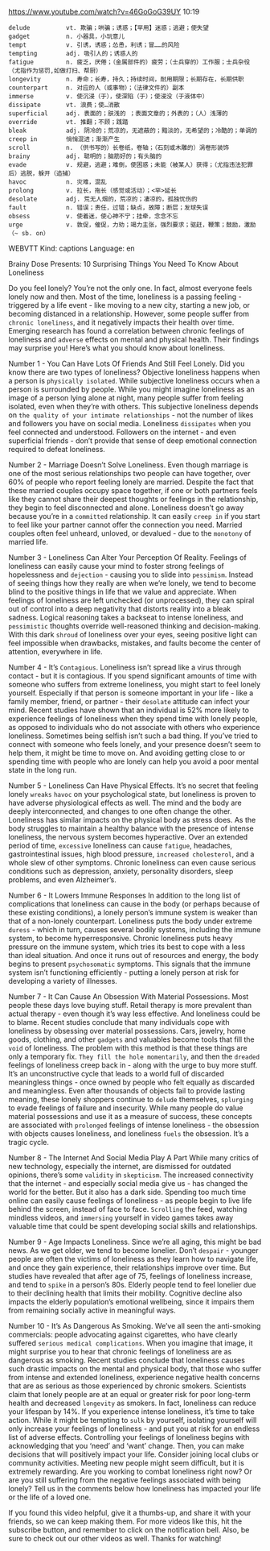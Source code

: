https://www.youtube.com/watch?v=46GoGoG39UY
10:19
```
delude          vt. 欺骗；哄骗；诱惑；【罕用】迷惑；逃避；使失望
gadget          n. 小器具，小玩意儿
tempt           v. 引诱，诱惑；怂恿，利诱；冒……的风险
tempting        adj. 吸引人的；诱惑人的
fatigue         n. 疲乏，厌倦；（金属部件的）疲劳；（士兵穿的）工作服；士兵杂役（尤指作为惩罚,如做打扫、帮厨）
longevity       n. 寿命；长寿，持久；持续时间，耐用期限；长期存在，长期供职
counterpart     n. 对应的人（或事物）；（法律文件的）副本  
immerse         v. 使沉浸（于），使深陷（于）；使浸没（于液体中）
dissipate       vt. 浪费；使…消散  
superficial     adj. 表面的；肤浅的 ；表面文章的；外表的；（人）浅薄的
override        vt. 推翻；不顾；践踏
bleak           adj. 阴冷的；荒凉的，无遮蔽的；黯淡的，无希望的；冷酷的；单调的  
creep in        悄悄混进；渐渐产生
scroll          n. （供书写的）长卷纸，卷轴；（石刻或木雕的）涡卷形装饰
brainy          adj. 聪明的；脑筋好的；有头脑的    
evade           v. 规避，逃避；难倒，使困惑；未能（被某人）获得；（尤指违法犯罪后）逃脱，躲开（追捕）    
havoc           n. 灾难，混乱
prolong         v. 拉长，拖长（感觉或活动）；<罕>延长
desolate        adj. 荒无人烟的，荒凉的；凄凉的，孤独忧伤的
fault           n. 错误；责任，过错；缺点，故障；断层；发球失误
obsess          v. 使着迷，使心神不宁；挂牵，念念不忘
urge            v. 敦促，催促，力劝；竭力主张，强烈要求；驱赶，鞭策；鼓励，激励（~ sb. on）
```

WEBVTT Kind: captions Language: en 

Brainy Dose Presents: 10 Surprising Things You Need To Know About Loneliness 

Do you feel lonely? You’re not the only one. In fact, almost everyone feels lonely now and then. Most of the time, loneliness is a passing feeling - triggered by a life event - like moving to a new city, starting a new job, or becoming distanced in a relationship. However, some people suffer from `chronic loneliness`, and it negatively impacts their health over time. Emerging research has found a correlation between chronic feelings of loneliness and `adverse` effects on mental and physical health. Their findings may surprise you! Here’s what you should know about loneliness. 

Number 1 - You Can Have Lots Of Friends And Still Feel Lonely. 
Did you know there are two types of loneliness? Objective loneliness happens when a person is `physically isolated`. While subjective loneliness occurs when a person is surrounded by people. While you might imagine loneliness as an image of a person lying alone at night, many people suffer from feeling isolated, even when they’re with others. This subjective loneliness depends on `the quality of your intimate relationships` - not the number of likes and followers you have on social media. Loneliness `dissipates` when you feel connected and understood. Followers on the internet - and even superficial friends - don’t provide that sense of deep emotional connection required to defeat loneliness. 

Number 2 - Marriage Doesn’t Solve Loneliness. 
Even though marriage is one of the most serious relationships two people can have together, over 60% of people who report feeling lonely are married. Despite the fact that these married couples occupy space together, if one or both partners feels like they cannot share their deepest thoughts or feelings in the relationship, they begin to feel disconnected and alone. Loneliness doesn’t go away because you’re in a `committed` relationship. It can easily `creep in` if you start to feel like your partner cannot offer the connection you need. Married couples often feel unheard, unloved, or devalued - due to the `monotony` of married life. 

Number 3 - Loneliness Can Alter Your Perception Of Reality. 
Feelings of loneliness can easily cause your mind to foster strong feelings of hopelessness and `dejection` - causing you to slide into `pessimism`. Instead of seeing things how they really are when we’re lonely, we tend to become blind to the positive things in life that we value and appreciate. When feelings of loneliness are left unchecked (or unprocessed), they can spiral out of control into a deep negativity that distorts reality into a bleak sadness. Logical reasoning takes a backseat to intense loneliness, and `pessimistic` thoughts override well-reasoned thinking and decision-making. With this dark `shroud` of loneliness over your eyes, seeing positive light can feel impossible when drawbacks, mistakes, and faults become the center of attention, everywhere in life. 

Number 4 - It’s `Contagious`. 
Loneliness isn’t spread like a virus through contact - but it is contagious. If you spend significant amounts of time with someone who suffers from extreme loneliness, you might start to feel lonely yourself. Especially if that person is someone important in your life - like a family member, friend, or partner - their `desolate` attitude can infect your mind. Recent studies have shown that an individual is 52% more likely to experience feelings of loneliness when they spend time with lonely people, as opposed to individuals who do not associate with others who experience loneliness. Sometimes being selfish isn’t such a bad thing. If you’ve tried to connect with someone who feels lonely, and your presence doesn’t seem to help them, it might be time to move on. And avoiding getting close to or spending time with people who are lonely can help you avoid a poor mental state in the long run. 

Number 5 - Loneliness Can Have Physical Effects. 
It’s no secret that feeling lonely `wreaks` `havoc` on your psychological state, but loneliness is proven to have adverse physiological effects as well. The mind and the body are deeply interconnected, and changes to one often change the other. Loneliness has similar impacts on the physical body as stress does. As the body struggles to maintain a healthy balance with the presence of intense loneliness, the nervous system becomes hyperactive. Over an extended period of time, `excessive` loneliness can cause `fatigue`, headaches, gastrointestinal issues, high blood pressure, `increased cholesterol`, and a whole slew of other symptoms. Chronic loneliness can even cause serious conditions such as depression, anxiety, personality disorders, sleep problems, and even Alzheimer’s. 

Number 6 - It Lowers Immune Responses 
In addition to the long list of complications that loneliness can cause in the body (or perhaps because of these existing conditions), a lonely person’s immune system is weaker than that of a non-lonely counterpart. Loneliness puts the body under extreme `duress` - which in turn, causes several bodily systems, including the immune system, to become hyperresponsive. Chronic loneliness puts heavy pressure on the immune system, which tries its best to cope with a less than ideal situation. And once it runs out of resources and energy, the body begins to present `psychosomatic` symptoms. This signals that the immune system isn’t functioning efficiently - putting a lonely person at risk for developing a variety of illnesses. 

Number 7 - It Can Cause An Obsession With Material Possessions. 
Most people these days love buying stuff. Retail therapy is more prevalent than actual therapy - even though it’s way less effective. And loneliness could be to blame. Recent studies conclude that many individuals cope with loneliness by obsessing over material possessions. Cars, jewelry, home goods, clothing, and other `gadgets` and valuables become tools that fill the `void` of loneliness. The problem with this method is that these things are only a temporary fix. `They fill the hole momentarily`, and then the `dreaded` feelings of loneliness creep back in - along with the urge to buy more stuff. It’s an unconstructive cycle that leads to a world full of discarded meaningless things - once owned by people who felt equally as discarded and meaningless. Even after thousands of objects fail to provide lasting meaning, these lonely shoppers continue to `delude` themselves, `splurging` to evade feelings of failure and insecurity. While many people do value material possessions and use it as a measure of success, these concepts are associated with `prolonged` feelings of intense loneliness - the obsession with objects causes loneliness, and loneliness `fuels` the obsession. It’s a tragic cycle. 

Number 8 - The Internet And Social Media Play A Part 
While many critics of new technology, especially the internet, are dismissed for outdated opinions, there’s some `validity` in `skepticism`. The increased connectivity that the internet - and especially social media give us - has changed the world for the better. But it also has a dark side. Spending too much time online can easily cause feelings of loneliness - as people begin to live life behind the screen, instead of face to face. `Scrolling` the feed, watching mindless videos, and `immersing` yourself in video games takes away valuable time that could be spent developing social skills and relationships. 

Number 9 - Age Impacts Loneliness. 
Since we’re all aging, this might be bad news. As we get older, we tend to become lonelier. Don’t `despair` - younger people are often the victims of loneliness as they learn how to navigate life, and once they gain experience, their relationships improve over time. But studies have revealed that after age of 75, feelings of loneliness increase, and tend to `spike` in a person’s 80s. Elderly people tend to feel lonelier due to their declining health that limits their mobility. Cognitive decline also impacts the elderly population’s emotional wellbeing, since it impairs them from remaining socially active in meaningful ways. 

Number 10 - It’s As Dangerous As Smoking. 
We’ve all seen the anti-smoking commercials: people advocating against cigarettes, who have clearly suffered `serious medical complications`. When you imagine that image, it might surprise you to hear that chronic feelings of loneliness are as dangerous as smoking. Recent studies conclude that loneliness causes such drastic impacts on the mental and physical body, that those who suffer from intense and extended loneliness, experience negative health concerns that are as serious as those experienced by chronic smokers. Scientists claim that lonely people are at an equal or greater risk for poor long-term health and decreased `longevity` as smokers. In fact, loneliness can reduce your lifespan by 14%. If you experience intense loneliness, it’s time to take action. While it might be tempting to `sulk` by yourself, isolating yourself will only increase your feelings of loneliness - and put you at risk for an endless list of adverse effects. Controlling your feelings of loneliness begins with acknowledging that you ‘need’ and ‘want’ change. Then, you can make decisions that will positively impact your life. Consider joining local clubs or community activities. Meeting new people might seem difficult, but it is extremely rewarding. Are you working to combat loneliness right now? Or are you still suffering from the negative feelings associated with being lonely? Tell us in the comments below how loneliness has impacted your life or the life of a loved one. 

If you found this video helpful, give it a thumbs-up, and share it with your friends, so we can keep making them. For more videos like this, hit the subscribe button, and remember to click on the notification bell. Also, be sure to check out our other videos as well. Thanks for watching! 